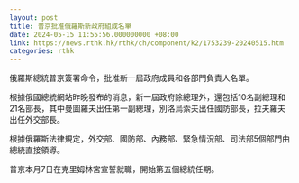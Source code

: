 ```yaml
---
layout: post
title: 普京批准俄羅斯新政府組成名單
date: 2024-05-15 11:55:56.000000000 +08:00
link: https://news.rthk.hk/rthk/ch/component/k2/1753239-20240515.htm
categories: rthk
---
```


俄羅斯總統普京簽署命令，批准新一屆政府成員和各部門負責人名單。

根據俄國總統網站昨晚發布的消息，新一屆政府除總理外，還包括10名副總理和21名部長，其中曼圖羅夫出任第一副總理，別洛烏索夫出任國防部長，拉夫羅夫出任外交部長。

根據俄羅斯法律規定，外交部、國防部、內務部、緊急情況部、司法部5個部門由總統直接領導。

普京本月7日在克里姆林宮宣誓就職，開始第五個總統任期。
